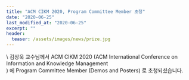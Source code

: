 ```yaml
---
title: "ACM CIKM 2020, Program Committee Member 초청"
date: "2020-06-25"
last_modified_at: "2020-06-25"
excerpt: ""
header:
  teaser: /assets/images/news/prize.jpg
---
```

\\
김상욱 교수님께서 ACM CIKM 2020 (ACM International Conference on Information and Knowledge Management<br>) 에 Program Committee Member (Demos and Posters) 로 초청되셨습니다.